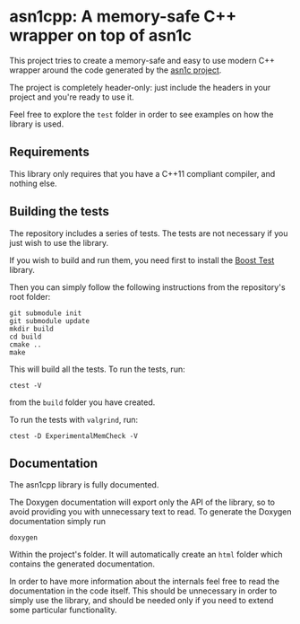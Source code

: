 asn1cpp: A memory-safe C++ wrapper on top of asn1c
==================================================

This project tries to create a memory-safe and easy to use modern C++ wrapper
around the code generated by the [asn1c project](https://github.com/vlm/asn1c).

The project is completely header-only: just include the headers in your project
and you're ready to use it.

Feel free to explore the `test` folder in order to see examples on how the
library is used.

Requirements
------------

This library only requires that you have a C++11 compliant compiler, and nothing
else.

Building the tests
------------------

The repository includes a series of tests. The tests are not necessary if you
just wish to use the library.

If you wish to build and run them, you need first to install the [Boost
Test](http://www.boost.org/doc/libs/1_64_0/libs/test/doc/html/index.html)
library.

Then you can simply follow the following instructions from the repository's
root folder:

```
git submodule init
git submodule update
mkdir build
cd build
cmake ..
make
```

This will build all the tests. To run the tests, run:

```
ctest -V
```

from the `build` folder you have created.

To run the tests with `valgrind`, run:

```
ctest -D ExperimentalMemCheck -V
```

Documentation
-------------

The asn1cpp library is fully documented.

The Doxygen documentation will export only the API of the library, so to avoid
providing you with unnecessary text to read. To generate the Doxygen
documentation simply run

```
doxygen
```

Within the project's folder. It will automatically create an `html` folder which
contains the generated documentation.

In order to have more information about the internals feel free to read the
documentation in the code itself. This should be unnecessary in order to simply
use the library, and should be needed only if you need to extend some particular
functionality.
